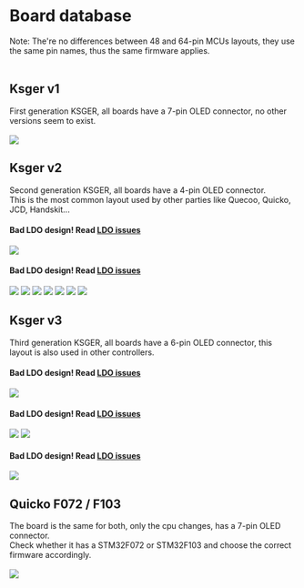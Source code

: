# Board database 
Note: The're no differences between 48 and 64-pin MCUs layouts, they use the same pin names, thus the same firmware applies.<br><br> 
## Ksger v1
First generation KSGER, all boards have a 7-pin OLED connector, no other versions seem to exist.<br>
<br>
<img src="/Readme_files/boards/ksger_v1.jpg">
<br>

## Ksger v2
Second generation KSGER, all boards have a 4-pin OLED connector.<br>
This is the most common layout used by other parties like Quecoo, Quicko, JCD, Handskit...

#### Bad LDO design! Read [LDO issues](https://github.com/deividAlfa/stm32_soldering_iron_controller#ksger-self-resetting)
<img src="/Readme_files/boards/ksger_v2_1.jpg">

#### Bad LDO design! Read [LDO issues](https://github.com/deividAlfa/stm32_soldering_iron_controller#ksger-self-resetting)
<img src="/Readme_files/boards/ksger_v2_2.jpg">

<img src="/Readme_files/boards/ksger_v2_3.jpg">

<img src="/Readme_files/boards/ksger_v2_4.jpg">

<img src="/Readme_files/boards/ksger_v2_5.jpg">

<img src="/Readme_files/boards/ksger_v2_6.jpg">

<img src="/Readme_files/boards/ksger_v2_7.jpg">

<img src="/Readme_files/boards/ksger_v2_8.jpg">
<br>

## Ksger v3
Third generation KSGER, all boards have a 6-pin OLED connector, this layout is also used in other controllers.<br>

#### Bad LDO design! Read [LDO issues](https://github.com/deividAlfa/stm32_soldering_iron_controller#ksger-self-resetting)
<img src="/Readme_files/boards/ksger_v3_1.jpg">

#### Bad LDO design! Read [LDO issues](https://github.com/deividAlfa/stm32_soldering_iron_controller#ksger-self-resetting)
<img src="/Readme_files/boards/ksger_v3_2.jpg">

<img src="/Readme_files/boards/ksger_v3_3.jpg">

#### Bad LDO design! Read [LDO issues](https://github.com/deividAlfa/stm32_soldering_iron_controller#ksger-self-resetting)
<img src="/Readme_files/boards/ksger_v3_4.jpg">
<br>

## Quicko F072 / F103
The board is the same for both, only the cpu changes, has a 7-pin OLED connector.<br>
Check whether it has a STM32F072 or STM32F103 and choose the correct firmware accordingly.<br>
<br>
<img src="/Readme_files/boards/quicko.jpg">
<br>
